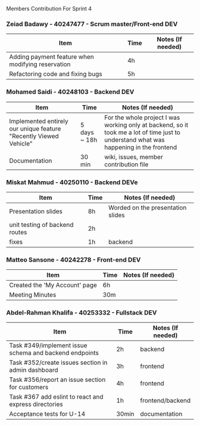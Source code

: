 Members Contribution For Sprint 4

### Zeiad Badawy - 40247477 - Scrum master/Front-end DEV
| Item                        | Time      | Notes (If needed)                                               |
|-----------------------------|-----------|-----------------------------------------------------------------|
|          Adding payment feature when modifying reservation                 |    4h       |                                                                 |
|          Refactoring code and fixing bugs                 |     5h      |                                                                 |



### Mohamed Saidi - 40248103 - Backend DEV
| Item                        | Time      | Notes (If needed)                                               |
|-----------------------------|-----------|-----------------------------------------------------------------|
| Implemented entirely our unique feature "Recently Viewed Vehicle"                           | 5 days ~ 18h           | For the whole project I was working only at backend, so it took me a lot of time just to understand what was happening in the frontend                                                       | 
|  Documentation                         |     30 min      |                    wiki, issues, member contribution file                                          | 




### Miskat Mahmud - 40250110 - Backend DEVe
| Item                        | Time      | Notes (If needed)                                               |
|-----------------------------|-----------|-----------------------------------------------------------------|
|   Presentation slides                         |   8h    |   Worded on the presentation slides                  |
|   unit testing of backend routes                     |    2h  |                                            |
|   fixes | 1h | backend |




### Matteo Sansone - 40242278 - Front-end DEV
| Item                        | Time      | Notes (If needed)                                               |
|-----------------------------|-----------|-----------------------------------------------------------------|
|             Created the 'My Account' page             |     6h    |              |
|             Meeting Minutes                |  30m   |                                                                 |

### Abdel-Rahman Khalifa - 40253332 - Fullstack DEV
| Item                        | Time      | Notes (If needed)                                               |
|-----------------------------|-----------|-----------------------------------------------------------------|
| Task #349/implement issue schema and backend endpoints| 2h  | backend                                     |
| Task #352/create issues section in admin dashboard|  3h |   frontend                                      |
| Task #356/report an issue section for customers| 4h  | frontend |
| Task #367 add eslint to react and express directories | 1h |  frontend/backend |
|  Acceptance tests for U-14| 30min | documentation |

